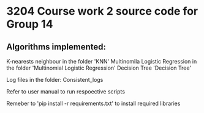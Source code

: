 # 3204 Course work 2 source code for Group 14
## Algorithms implemented:
K-nearests neighbour in the folder 'KNN'
Multinomila Logistic Regression in the folder 'Multinomial Logistic Regression'
Decision Tree 'Decision Tree' 

Log files in the folder: Consistent_logs

Refer to user manual to run respoective scripts

Remeber to 'pip install -r requirements.txt' to install required libraries
